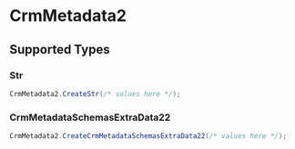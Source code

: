 # CrmMetadata2


## Supported Types

### Str

```csharp
CrmMetadata2.CreateStr(/* values here */);
```

### CrmMetadataSchemasExtraData22

```csharp
CrmMetadata2.CreateCrmMetadataSchemasExtraData22(/* values here */);
```
